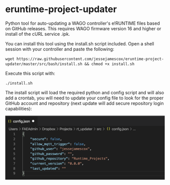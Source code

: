 # eruntime-project-updater
Python tool for auto-updating a WAGO controller's e!RUNTIME files based on GitHub releases.  This requires WAGO firmware version 16 and higher or install of the cURL service .ipk.  

You can install this tool using the install.sh script included.  Open a shell session with your controller and paste the following:
    
    wget https://raw.githubusercontent.com/jessejamescox/eruntime-project-updater/master/src/bash/install.sh && chmod +x install.sh

Execute this script with:
    
    ./install.sh

The install script will load the required python and config script and will also add a crontab, you will need to update your config file to look for the proper GitHub account and repository (next update will add secure repository login capabilities):

![confog.json file example](./img/config.png)

